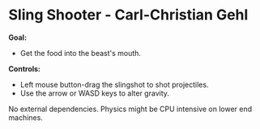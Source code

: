 Sling Shooter - Carl-Christian Gehl
==============
**Goal:**
- Get the food into the beast's mouth.

**Controls:**
- Left mouse button-drag the slingshot to shot projectiles.
- Use the arrow or WASD keys to alter gravity.

No external dependencies. Physics might be CPU intensive on lower end machines.